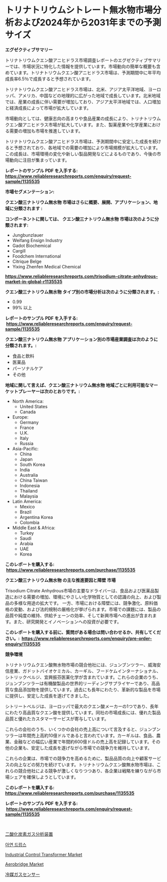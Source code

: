 <p><h1>トリナトリウムシトレート無水物市場分析および2024年から2031年までの予測サイズ</h1></p><p><strong>エグゼクティブサマリー</strong></p>
<p><p>トリナトリウムクエン酸アニヒドラス市場調査レポートのエグゼクティブサマリーでは、市場状況に特化した情報を提供しています。市場動向の簡単な概要も含めています。トリナトリウムクエン酸アニヒドラス市場は、予測期間中に年平均成長率6.5％で成長すると予想されています。 </p><p>トリナトリウムクエン酸アニヒドラス市場は、北米、アジア太平洋地域、ヨーロッパ、アメリカ、中国などの地理的に広がった地域で成長しています。北米地域では、産業の成長に伴い需要が増加しており、アジア太平洋地域では、人口増加と経済成長によって市場が拡大しています。 </p><p>市場動向としては、健康志向の高まりや食品産業の成長により、トリナトリウムクエン酸アニヒドラス市場が拡大しています。また、製薬産業や化学産業における需要の増加も市場を推進しています。 </p><p>トリナトリウムクエン酸アニヒドラス市場は、予測期間中に安定した成長を続けると予想されており、各地域での需要の増加により市場規模が拡大しています。この成長は、市場環境の変化や新しい製品開発などによるものであり、今後の市場動向に注目が集まっています。</p></p>
<p><strong>レポートのサンプル PDF を入手する: <a href="https://www.reliableresearchreports.com/enquiry/request-sample/1135535">https://www.reliableresearchreports.com/enquiry/request-sample/1135535</a></strong></p>
<p><strong>市場セグメンテーション:</strong></p>
<p><strong> クエン酸三ナトリウム無水物 市場はさらに概要、展開、アプリケーション、地域に分類されます :</strong></p>
<p><strong>コンポーネントに関しては、 クエン酸三ナトリウム無水物 市場は次のように分類されます: &nbsp;</strong></p>
<p><ul><li>Jungbunzlauer</li><li>Weifang Ensign Industry</li><li>Gadot Biochemical</li><li>Cargill</li><li>Foodchem International</li><li>Citrique Belge</li><li>Yixing Zhenfen Medical Chemical</li></ul></p>
<p><strong><a href="https://www.reliableresearchreports.com/trisodium-citrate-anhydrous-market-in-global-r1135535">https://www.reliableresearchreports.com/trisodium-citrate-anhydrous-market-in-global-r1135535</a></strong></p>
<p><strong> クエン酸三ナトリウム無水物 タイプ別の市場分析は次のように分類されます。:</strong></p>
<p><ul><li>0.99</li><li>99% 以上</li></ul></p>
<p><strong>レポートのサンプル PDF を入手する: &nbsp;<a href="https://www.reliableresearchreports.com/enquiry/request-sample/1135535">https://www.reliableresearchreports.com/enquiry/request-sample/1135535</a></strong></p>
<p><strong> クエン酸三ナトリウム無水物 アプリケーション別の市場産業調査は次のように分類されます。:</strong></p>
<p><ul><li>食品と飲料</li><li>医薬品</li><li>パーソナルケア</li><li>その他</li></ul></p>
<p><strong>地域に関して言えば、クエン酸三ナトリウム無水物 地域ごとに利用可能なマーケットプレーヤーは次のとおりです。:</strong></p>
<p><ul>
    <li>
        North America:
        <ul>
            <li>United States</li>
            <li>Canada</li>
        </ul>
    </li>
    <li>
        Europe:
        <ul>
            <li>Germany</li>
            <li>France</li>
            <li>U.K.</li>
            <li>Italy</li>
            <li>Russia</li>
        </ul>
    </li>
    <li>
        Asia-Pacific:
        <ul>
            <li>China</li>
            <li>Japan</li>
            <li>South Korea</li>
            <li>India</li>
            <li>Australia</li>
            <li>China Taiwan</li>
            <li>Indonesia</li>
            <li>Thailand</li>
            <li>Malaysia</li>
        </ul>
    </li>
    <li>
        Latin America:
        <ul>
            <li>Mexico</li>
            <li>Brazil</li>
            <li>Argentina Korea</li>
            <li>Colombia</li>
        </ul>
    </li>
    <li>
        Middle East & Africa:
        <ul>
            <li>Turkey</li>
            <li>Saudi</li>
            <li>Arabia</li>
            <li>UAE</li>
            <li>Korea</li>
        </ul>
    </li>
    </ul></p>
<p><strong>このレポートを購入する: &nbsp;<a href="https://www.reliableresearchreports.com/purchase/1135535">https://www.reliableresearchreports.com/purchase/1135535</a></strong></p>
<p><strong>クエン酸三ナトリウム無水物 の主な推進要因と障壁 市場</strong></p>
<p><p>Trisodium Citrate Anhydrous市場の主要なドライバーは、食品および医薬品製造における需要の増加、環境にやさしい化学物質としての認識の向上、および製品の多様な用途の拡大です。 一方、市場における障壁には、競争激化、原料価格の変動、および法的規制の厳格化が挙げられます。市場での課題には、製品の品質や純度の維持、供給チェーンの効率、そして新興市場への進出が含まれます。また、研究開発とイノベーションへの投資が必要です。</p></p>
<p><strong>このレポートを購入する前に、質問がある場合は問い合わせるか、共有してください。:&nbsp; <a href="https://www.reliableresearchreports.com/enquiry/pre-order-enquiry/1135535">https://www.reliableresearchreports.com/enquiry/pre-order-enquiry/1135535</a></strong></p>
<p><strong>競争環境</strong></p>
<p><p>トリナトリウムクエン酸無水物市場の競合他社には、ジュンブンツラー、威海安信産業、ガドットバイオケミカル、カーギル、フードケムインターナショナル、シトリックベルジ、宜興振芬医薬化学が含まれています。これらの企業のうち、ジュンブンツラーは有機酸製品の世界的リーディングサプライヤーであり、高品質な食品添加物を提供しています。過去にも長年にわたり、革新的な製品を市場に提供し、安定した成長を遂げてきました。</p><p>シトリートベルジは、ヨーロッパで最大のクエン酸メーカーの1つであり、長年にわたり高品質なクエン酸を提供しています。同社の市場成長には、優れた製品品質と優れたカスタマーサービスが寄与しています。</p><p>これらの会社のうち、いくつかの会社の売上高について言及すると、ジュンブンツラーは年間売上高約10億ドルであると言われています。カーギルは、食品、農業、金融などの幅広い産業で年間約600億ドルの売上高を記録しています。その他の企業も、安定した成長を遂げながら市場での競争力を維持しています。</p><p>これらの企業は、市場での競争力を高めるために、製品品質の向上や顧客サービスの向上などの努力を続けています。トリナトリウムクエン酸無水物市場は、これらの競合他社による競争が激しくなりつつあり、各企業は戦略を練りながら市場シェアを確保しようとしています。</p></p>
<p><strong>このレポートを購入する: &nbsp; <a href="https://www.reliableresearchreports.com/purchase/1135535">https://www.reliableresearchreports.com/purchase/1135535</a></strong></p>
<p><strong>レポートのサンプル PDF を入手する: &nbsp;<a href="https://www.reliableresearchreports.com/enquiry/request-sample/1135535">https://www.reliableresearchreports.com/enquiry/request-sample/1135535</a></strong><strong></strong></p>
<p>&nbsp;</p>
<p><p><a href="https://github.com/ReyesKohler20231/Market-Research-Report-List-1/blob/main/225038326526.md">二酸化炭素ガス分析装置</a></p><p><a href="https://github.com/fernandotryO5lson96765/Market-Research-Report-List-1/blob/main/979589824603.md">아연 드랍스</a></p><p><a href="https://github.com/dx0328/Market-Research-Report-List-2/blob/main/industrial-control-transformer-market.md">Industrial Control Transformer Market</a></p><p><a href="https://github.com/Glendatilghmankmgz0rbhwpy/Market-Research-Report-List-2/blob/main/aerobridge-market.md">Aerobridge Market</a></p><p><a href="https://github.com/xnljig2898992/Market-Research-Report-List-1/blob/main/556049426527.md">冷媒ガスセンサー</a></p></p>